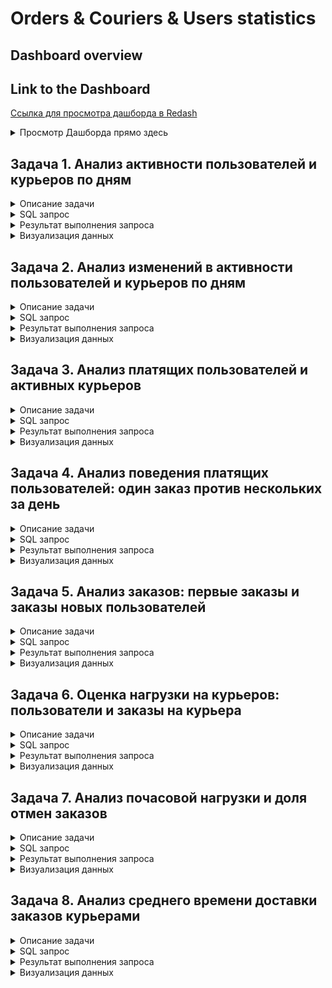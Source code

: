 # Orders & Couriers & Users statistics

## Dashboard overview

## Link to the Dashboard
[Ссылка для просмотра дашборда в Redash](http://redash.public.karpov.courses/public/dashboards/uELDYQAyhgWikU0jkEQLIinCyUfxuqDndewsxSqM?org_slug=default)

<details>
<summary>Просмотр Дашборда прямо здесь</summary>
  
![Визуализация данных](attachments/dashs/ocu_stats_dash_p1.png)
![Визуализация данных](attachments/dashs/ocu_stats_dash_p2.png)

</details>

## Задача 1. Анализ активности пользователей и курьеров по дням

<details>
<summary> Описание задачи</summary>
Для каждого дня, представленного в таблицах `user_actions` и `courier_actions`, необходимо рассчитать следующие показатели:
- Число новых пользователей (`new_users`)
- Число новых курьеров (`new_couriers`)
- Общее число пользователей на текущий день (`total_users`)
- Общее число курьеров на текущий день (`total_couriers`)

Колонки с показателями должны быть названы соответственно. Колонка с датами должна быть названа `date`. Показатели должны быть выражены целыми числами, и результат должен быть отсортирован по возрастанию даты.
</details>

<details>
<summary> SQL запрос</summary>
  
```sql
WITH ua_table AS (
    SELECT
        date,
        COUNT(user_id) AS new_users
    FROM (
        SELECT 
            user_id,
            MIN(time)::DATE AS date
        FROM user_actions
        GROUP BY user_id
        ORDER BY user_id
    ) ua
    GROUP BY date
    ORDER BY date
),

ca_table AS (
    SELECT
        date,
        COUNT(courier_id) AS new_couriers
    FROM (
        SELECT 
            courier_id,
            MIN(time)::DATE AS date
        FROM courier_actions
        GROUP BY courier_id
        ORDER BY courier_id
    ) ca
    GROUP BY date
    ORDER BY date
)

SELECT 
    ua_table.date AS date,
    new_users,
    new_couriers,
    SUM(new_users) OVER (ORDER BY ua_table.date)::INTEGER AS total_users,
    SUM(new_couriers) OVER (ORDER BY ua_table.date)::INTEGER AS total_couriers
FROM ua_table
JOIN ca_table 
ON ua_table.date = ca_table.date
```
</details>

<details>
<summary> Результат выполнения запроса</summary>

| date     | new_users | new_couriers | total_users | total_couriers |
|----------|-----------|--------------|-------------|----------------|
| 24/08/22 | 134       | 95           | 134         | 95             |
| 25/08/22 | 829       | 242          | 963         | 337            |
| 26/08/22 | 1,017     | 219          | 1,980       | 556            |
| 27/08/22 | 1,225     | 186          | 3,205       | 742            |
| 28/08/22 | 1,487     | 213          | 4,692       | 955            |
| 29/08/22 | 1,309     | 109          | 6,001       | 1,064          |
| 30/08/22 | 1,204     | 127          | 7,205       | 1,191          |
| 31/08/22 | 1,420     | 195          | 8,625       | 1,386          |
| 01/09/22 | 1,513     | 205          | 10,138      | 1,591          |
| 02/09/22 | 1,887     | 229          | 12,025      | 1,820          |
| 03/09/22 | 1,924     | 161          | 13,949      | 1,981          |
| 04/09/22 | 1,952     | 205          | 15,901      | 2,186          |
| 05/09/22 | 1,397     | 120          | 17,298      | 2,306          |
| 06/09/22 | 1,020     | 98           | 18,318      | 2,404          |
| 07/09/22 | 1,412     | 220          | 19,730      | 2,624          |
| 08/09/22 | 1,671     | 202          | 21,401      | 2,826          |
</details>

<details>
<summary> Визуализация данных</summary>
  
![Визуализация данных](attachments/stats/total_users_couriers_dynamics.png)
  
![Визуализация данных](attachments/stats/users_couriers_dynamics.png)
</details>


## Задача 2. Анализ изменений в активности пользователей и курьеров по дням

<details>
<summary>Описание задачи</summary>
Дополните запрос из предыдущего задания. Теперь для каждого дня, представленного в таблицах `user_actions` и `courier_actions`, дополнительно рассчитайте следующие показатели:
- Прирост числа новых пользователей (`new_users_change`)
- Прирост числа новых курьеров (`new_couriers_change`)
- Прирост общего числа пользователей (`total_users_growth`)
- Прирост общего числа курьеров (`total_couriers_growth`)

Включите также показатели, рассчитанные на предыдущем шаге, в результирующую таблицу. Новые колонки с показателями назовите соответственно. Колонка с датами называется `date`. Все показатели прироста считайте в процентах относительно значений в предыдущий день и округляйте значения до двух знаков после запятой.
</details>

<details>
<summary>SQL запрос</summary>
  
```sql
WITH ua_table AS (
    SELECT
        date,
        COUNT(user_id) AS new_users
    FROM (
        SELECT 
            user_id,
            MIN(time)::DATE AS date
        FROM user_actions
        GROUP BY user_id
        ORDER BY user_id
    ) ua
    GROUP BY date
    ORDER BY date
),

ca_table AS (
    SELECT
        date,
        COUNT(courier_id) AS new_couriers
    FROM (
        SELECT 
            courier_id,
            MIN(time)::DATE AS date
        FROM courier_actions
        GROUP BY courier_id
        ORDER BY courier_id
    ) ca
    GROUP BY date
    ORDER BY date
), 

merged_tab AS (
    SELECT 
        ua_table.date AS date,
        new_users,
        new_couriers,
        SUM(new_users) OVER(ORDER BY ua_table.date)::INTEGER AS total_users,
        SUM(new_couriers) OVER(ORDER BY ua_table.date)::INTEGER AS total_couriers
    FROM ua_table
    JOIN ca_table 
    ON ua_table.date = ca_table.date
)

SELECT
    date, 
    new_users,
    ROUND(((new_users - LAG(new_users) OVER())::DECIMAL / LAG(new_users) OVER())*100, 2) AS new_users_change,
    new_couriers,
    ROUND(((new_couriers - LAG(new_couriers) OVER())::DECIMAL / LAG(new_couriers) OVER())*100, 2) AS new_couriers_change,
    total_users,
    ROUND(((total_users - LAG(total_users) OVER())::DECIMAL / LAG(total_users) OVER())*100, 2) AS total_users_growth,
    total_couriers,
    ROUND(((total_couriers - LAG(total_couriers) OVER())::DECIMAL / LAG(total_couriers) OVER())*100, 2) AS total_couriers_growth
FROM merged_tab
```
</details>

<details>
<summary>Результат выполнения запроса</summary>

| date     | new_users | new_users_change | new_couriers | new_couriers_change | total_users | total_users_growth | total_couriers | total_couriers_growth |
|----------|-----------|------------------|--------------|---------------------|-------------|--------------------|----------------|-----------------------|
| 24/08/22 | 134       |                  | 95           |                     | 134         |                    | 95             |                       |
| 25/08/22 | 829       | 518.66           | 242          | 154.74              | 963         | 618.66            | 337            | 254.74                |
| 26/08/22 | 1,017     | 22.68            | 219          | -9.50               | 1,980       | 105.61            | 556            | 64.99                 |
| 27/08/22 | 1,225     | 20.45            | 186          | -15.07              | 3,205       | 61.87             | 742            | 33.45                 |
| 28/08/22 | 1,487     | 21.39            | 213          | 14.52               | 4,692       | 46.40             | 955            | 28.71                 |
| 29/08/22 | 1,309     | -11.97           | 109          | -48.83              | 6,001       | 27.90             | 1,064          | 11.41                 |
| 30/08/22 | 1,204     | -8.02            | 127          | 16.51               | 7,205       | 20.06             | 1,191          | 11.94                 |
| 31/08/22 | 1,420     | 17.94            | 195          | 53.54               | 8,625       | 19.71             | 1,386          | 16.37                 |
| 01/09/22 | 1,513     | 6.55             | 205          | 5.13                | 10,138      | 17.54             | 1,591          | 14.79                 |
| 02/09/22 | 1,887     | 24.72            | 229          | 11.71               | 12,025      | 18.61             | 1,820          | 14.39                 |
| 03/09/22 | 1,924     | 1.96             | 161          | -29.69              | 13,949      | 16.00             | 1,981          | 8.85                  |
| 04/09/22 | 1,952     | 1.46             | 205          | 27.33               | 15,901      | 13.99             | 2,186          | 10.35                 |
| 05/09/22 | 1,397     | -28.43           | 120          | -41.46              | 17,298      | 8.79              | 2,306          | 5.49                  |
| 06/09/22 | 1,020     | -26.99           | 98           | -18.33              | 18,318      | 5.90              | 2,404          | 4.25                  |
| 07/09/22 | 1,412     | 38.43            | 220          | 124.49              | 19,730      | 7.71              | 2,624          | 9.15                  |
| 08/09/22 | 1,671     | 18.34            | 202          | -8.18               | 21,401      | 8.47              | 2,826          | 7.70                  |
</details>

<details>
<summary>Визуализация данных</summary>
  
![Визуализация данных](attachments/stats/new_users_couriesrs_growth.png)

![Визуализация данных](attachments/stats/total_users_couriers_growth.png)
</details>



## Задача 3. Анализ платящих пользователей и активных курьеров

<details>
<summary>Описание задачи</summary>
Рассмотрите аудиторию с другого угла — посчитайте не просто всех пользователей, а именно ту часть, которая оформляет и оплачивает заказы. Выясните, какую долю платящие пользователи составляют от общего числа пользователей. Аналогично определите долю активных курьеров от общего числа курьеров.

Платящими считаем пользователей, которые оформили хотя бы один заказ, не отменённый в дальнейшем. Курьеры считаются активными, если они приняли или доставили хотя бы один заказ.

Задание включает расчёт:
- Число платящих пользователей.
- Число активных курьеров.
- Доля платящих пользователей в общем числе пользователей.
- Доля активных курьеров в общем числе курьеров.

Показатели долей выражены в процентах и округлены до двух знаков после запятой.
</details>

<details>
<summary>SQL запрос</summary>

```sql
WITH 
users_tab AS (
    SELECT 
        time::DATE AS date, 
        COUNT(DISTINCT user_id) FILTER(WHERE action = 'create_order' AND order_id NOT IN (
            SELECT order_id FROM user_actions WHERE action = 'cancel_order'
        )) AS paying_users
    FROM user_actions
    GROUP BY 1
),

couriers_tab AS (
    SELECT 
        time::DATE AS date, 
        COUNT(DISTINCT courier_id) FILTER(WHERE order_id IN (
            SELECT order_id FROM courier_actions WHERE action = 'deliver_order'
        )) AS active_couriers
    FROM courier_actions
    GROUP BY 1
),

merged_tab AS (
    SELECT
        users_tab.date, paying_users, active_couriers
    FROM users_tab
    JOIN couriers_tab
    USING (date)
),

ua_table AS (
    SELECT
        date,
        COUNT(user_id) AS new_users
    FROM (
        SELECT 
            user_id,
            MIN(time)::DATE AS date
        FROM user_actions
        GROUP BY user_id
        ORDER BY user_id
    ) ua
    GROUP BY date
    ORDER BY date
),

ca_table AS (
    SELECT
        date,
        COUNT(courier_id) AS new_couriers
    FROM (
        SELECT 
            courier_id,
            MIN(time)::DATE AS date
        FROM courier_actions
        GROUP BY courier_id
        ORDER BY courier_id
    ) ca
    GROUP BY date
    ORDER BY date
),

final_tab AS (
    SELECT 
        merged_tab.date, paying_users, active_couriers, 
        SUM(new_users) OVER(ORDER BY ua_table.date)::INTEGER AS total_users,
        SUM(new_couriers) OVER(ORDER BY ua_table.date)::INTEGER AS total_couriers
    FROM merged_tab
    JOIN ua_table 
    USING(date)
    JOIN ca_table
    USING(date)
)

SELECT 
    date,
    paying_users,
    active_couriers,
    ROUND(((paying_users::DECIMAL / total_users)*100), 2) AS paying_users_share,
    ROUND(((active_couriers::DECIMAL / total_couriers)*100), 2) AS active_couriers_share
FROM final_tab
```
</details>

<details>
<summary>Результат выполнения запроса</summary>

| date     | paying_users | active_couriers | paying_users_share | active_couriers_share |
|----------|--------------|-----------------|--------------------|-----------------------|
| 24/08/22 | 127          | 93              | 94.78              | 97.89                 |
| 25/08/22 | 820          | 333             | 85.15              | 98.81                 |
| 26/08/22 | 1,137        | 526             | 57.42              | 94.60                 |
| 27/08/22 | 1,548        | 721             | 48.30              | 97.17                 |
| 28/08/22 | 2,083        | 927             | 44.39              | 97.07                 |
| 29/08/22 | 2,202        | 1,022           | 36.69              | 96.05                 |
| 30/08/22 | 2,253        | 1,133           | 31.27              | 95.13                 |
| 31/08/22 | 2,430        | 1,286           | 28.17              | 92.78                 |
| 01/09/22 | 2,710        | 1,474           | 26.73              | 92.65                 |
| 02/09/22 | 3,429        | 1,733           | 28.52              | 95.22                 |
| 03/09/22 | 3,794        | 1,906           | 27.20              | 96.21                 |
| 04/09/22 | 4,104        | 2,069           | 25.81              | 94.65                 |
| 05/09/22 | 3,362        | 2,047           | 19.44              | 88.77                 |
| 06/09/22 | 2,701        | 1,883           | 14.75              | 78.33                 |
| 07/09/22 | 3,517        | 2,245           | 17.83              | 85.56                 |
| 08/09/22 | 3,912        | 2,491           | 18.28              | 88.15                 |
</details>

<details>
<summary>Визуализация данных</summary>
  
![Визуализация данных](attachments/stats/dynamics_paying_us_co.png)

![Визуализация данных](attachments/stats/dynamics_paying_us_co_share.png)

</details>




## Задача 4. Анализ поведения платящих пользователей: один заказ против нескольких за день

<details>
<summary>Описание задачи</summary>
Исследуйте, сколько платящих пользователей совершают более одного заказа в день. Определите долю пользователей, совершающих один заказ, и долю тех, кто делает несколько заказов в день, от общего числа платящих пользователей. Это поможет понять, насколько наш сервис мотивирует пользователей к повторным заказам в течение одного дня.

Платящими считаем пользователей, которые в этот день оформили (и не отменили) хотя бы один заказ.
</details>

<details>
<summary>SQL запрос</summary>

```sql
WITH 
sq AS (
    SELECT
        date,
        COUNT(user_id) FILTER(WHERE orders_count = 1) AS single_order_users,
        COUNT(user_id) FILTER(WHERE orders_count > 1) AS several_orders_users
    FROM (
        SELECT 
            user_id,
            time::DATE AS date,
            COUNT(order_id) AS orders_count
        FROM user_actions
        WHERE action = 'create_order' AND order_id NOT IN (
            SELECT order_id FROM user_actions WHERE action = 'cancel_order'
        )
        GROUP BY time::DATE, user_id
    ) t1
    GROUP BY date
    ORDER BY date
), 

users_tab AS (
    SELECT 
        time::DATE AS date, 
        COUNT(DISTINCT user_id) FILTER(WHERE action = 'create_order' AND order_id NOT IN (
            SELECT order_id FROM user_actions WHERE action = 'cancel_order'
        )) AS paying_users
    FROM user_actions
    GROUP BY 1
)

SELECT 
    sq.date,
    ROUND(((single_order_users::DECIMAL / paying_users) * 100), 2) AS single_order_users_share,
    ROUND(((several_orders_users::DECIMAL / paying_users) * 100), 2) AS several_orders_users_share
FROM sq
JOIN users_tab
USING(date)
```
</details>

<details>
<summary>Результат выполнения запроса</summary>

| date     | single_order_users_share | several_orders_users_share |
|----------|--------------------------|----------------------------|
| 24/08/22 | 92.91                    | 7.09                       |
| 25/08/22 | 76.46                    | 23.54                      |
| 26/08/22 | 78.45                    | 21.55                      |
| 27/08/22 | 70.93                    | 29.07                      |
| 28/08/22 | 67.83                    | 32.17                      |
| 29/08/22 | 65.58                    | 34.42                      |
| 30/08/22 | 64.67                    | 35.33                      |
| 31/08/22 | 70.41                    | 29.59                      |
| 01/09/22 | 71.70                    | 28.30                      |
| 02/09/22 | 67.02                    | 32.98                      |
| 03/09/22 | 63.94                    | 36.06                      |
| 04/09/22 | 65.94                    | 34.06                      |
| 05/09/22 | 69.96                    | 30.04                      |
| 06/09/22 | 77.67                    | 22.33                      |
| 07/09/22 | 72.65                    | 27.35                      |
| 08/09/22 | 69.61                    | 30.39                      |
</details>

<details>
<summary>Визуализация данных</summary>
  
![Визуализация данных](attachments/stats/single_several_order_share.png)

</details>



## Задача 5. Анализ заказов: первые заказы и заказы новых пользователей

<details>
<summary>Описание задачи</summary>
Изучим заказы на нашем сервисе, уделив внимание первым заказам пользователей и заказам, совершенным новыми пользователями в их первый день использования сервиса. Оценим долю этих заказов от общего числа заказов за каждый день.

- **Первые заказы** — это заказы, сделанные пользователями впервые.
- **Заказы новых пользователей** — это заказы, сделанные пользователями в тот же день, когда они впервые воспользовались сервисом. Учитывайте, что новый пользователь может совершить несколько заказов в первый день.

При расчётах не учитывайте отменённые заказы.
</details>

<details>
<summary>SQL запрос</summary>

```sql
WITH tot_or AS (
    SELECT 
        time::DATE AS date,
        COUNT(order_id) AS orders
    FROM user_actions
    WHERE order_id NOT IN (SELECT order_id FROM user_actions WHERE action = 'cancel_order')
    GROUP BY time::DATE
    ORDER BY 1
),

f_o AS (
    SELECT
        min_time::DATE AS date,
        COUNT(user_id) AS first_orders
    FROM (
        SELECT 
            user_id,
            MIN(time) AS min_time
        FROM user_actions
        WHERE order_id NOT IN (SELECT order_id FROM user_actions WHERE action = 'cancel_order')
        GROUP BY user_id
    ) min_order_time
    GROUP BY min_time::DATE
    ORDER BY date
),

n_u_o AS (
    SELECT
        date, 
        SUM(users_orders)::INTEGER AS new_users_orders
    FROM (
        SELECT
            t1.user_id, t1.date AS date, COALESCE(orders_count, 0) AS users_orders
        FROM (
            SELECT
                user_id,
                MIN(time)::DATE AS date
            FROM user_actions
            GROUP BY user_id
        ) t1
        LEFT JOIN (
            SELECT
                COUNT(order_id) AS orders_count,
                time::DATE AS date, 
                user_id
            FROM user_actions
            WHERE order_id NOT IN (SELECT order_id FROM user_actions WHERE action = 'cancel_order')
            GROUP BY time::DATE, user_id
            ORDER BY user_id
        ) t2
        USING(date, user_id)
        ORDER BY orders_count
    ) t3
    GROUP BY date
    ORDER BY date
)

SELECT
    tot_or.date AS date,
    orders,
    first_orders,
    new_users_orders,
    ROUND(((first_orders::DECIMAL / orders) * 100), 2) AS first_orders_share,
    ROUND(((new_users_orders::DECIMAL / orders) * 100),  2) AS new_users_orders_share
FROM tot_or
JOIN f_o
USING(date)
JOIN n_u_o
USING(date)
```
</details>

<details>
<summary>Результат выполнения запроса</summary>

| date     | orders | first_orders | new_users_orders | first_orders_share | new_users_orders_share |
|----------|--------|--------------|------------------|--------------------|------------------------|
| 24/08/22 | 138    | 127          | 138              | 92.03              | 100.00                 |
| 25/08/22 | 1,059  | 802          | 1,032            | 75.73              | 97.45                  |
| 26/08/22 | 1,447  | 984          | 1,250            | 68.00              | 86.39                  |
| 27/08/22 | 2,141  | 1,192        | 1,624            | 55.67              | 75.85                  |
| 28/08/22 | 2,998  | 1,460        | 2,102            | 48.70              | 70.11                  |
| 29/08/22 | 3,267  | 1,281        | 1,832            | 39.21              | 56.08                  |
| 30/08/22 | 3,371  | 1,180        | 1,714            | 35.00              | 50.85                  |
| 31/08/22 | 3,410  | 1,380        | 1,908            | 40.47              | 55.95                  |
| 01/09/22 | 3,688  | 1,492        | 1,988            | 40.46              | 53.90                  |
| 02/09/22 | 5,001  | 1,864        | 2,655            | 37.27              | 53.09                  |
| 03/09/22 | 5,709  | 1,907        | 2,830            | 33.40              | 49.57                  |
| 04/09/22 | 6,010  | 1,943        | 2,763            | 32.33              | 45.97                  |
| 05/09/22 | 4,675  | 1,387        | 1,865            | 29.67              | 39.89                  |
| 06/09/22 | 3,451  | 1,012        | 1,264            | 29.32              | 36.63                  |
| 07/09/22 | 4,777  | 1,416        | 1,865            | 29.64              | 39.04                  |
| 08/09/22 | 5,474  | 1,661        | 2,300            | 30.34              | 42.02                  |
</details>

<details>
<summary>Визуализация данных</summary>
  
![Визуализация данных](attachments/stats/first_orders.png)


![Визуализация данных](attachments/stats/first_order_share.png)

</details>



## Задача 6. Оценка нагрузки на курьеров: пользователи и заказы на курьера

<details>
<summary>Описание задачи</summary>
Оцените нагрузку на активных курьеров, рассчитав количество платящих пользователей и неотменённых заказов, приходящихся на каждого курьера за каждый день. Эти метрики помогут понять, насколько эффективно распределяются задачи среди курьеров.

- **Платящие пользователи** — те, кто оформил и не отменил заказ в течение дня.
- **Активные курьеры** — те, кто принял или доставил хотя бы один заказ в течение дня.
</details>

<details>
<summary>SQL запрос</summary>
  
```sql
SELECT 
    date,
    ROUND((paying_users::DECIMAL / active_couriers), 2) AS users_per_courier,
    ROUND((orders_per_date::DECIMAL / active_couriers), 2) AS orders_per_courier
FROM
    (SELECT time::DATE AS date, COUNT(DISTINCT courier_id) FILTER(WHERE order_id IN (
        SELECT order_id FROM courier_actions WHERE action = 'deliver_order'
    )) AS active_couriers
    FROM courier_actions
    GROUP BY time::DATE) active_couriers_tab
LEFT JOIN
    (SELECT time::DATE as date, COUNT(DISTINCT user_id) FILTER(WHERE action = 'create_order' AND order_id NOT IN (
        SELECT order_id FROM user_actions WHERE action = 'cancel_order'
    )) AS paying_users
    FROM user_actions
    GROUP BY time::DATE) paying_users_tab
USING(date)
LEFT JOIN
    (SELECT creation_time::DATE AS date, COUNT(order_id) FILTER(WHERE order_id NOT IN (
        SELECT order_id FROM user_actions WHERE action='cancel_order'
    )) AS orders_per_date
    FROM orders
    GROUP BY creation_time::DATE) orders_tab
USING(date)
```
</details>

<details>
<summary>Результат выполнения запроса</summary>

| date     | users_per_courier | orders_per_courier |
|----------|-------------------|--------------------|
| 24/08/22 | 1.37              | 1.48               |
| 25/08/22 | 2.46              | 3.18               |
| 26/08/22 | 2.16              | 2.75               |
| 27/08/22 | 2.15              | 2.97               |
| 28/08/22 | 2.25              | 3.23               |
| 29/08/22 | 2.15              | 3.20               |
| 30/08/22 | 1.99              | 2.98               |
| 31/08/22 | 1.89              | 2.65               |
| 01/09/22 | 1.84              | 2.50               |
| 02/09/22 | 1.98              | 2.89               |
| 03/09/22 | 1.99              | 3.00               |
| 04/09/22 | 1.98              | 2.90               |
| 05/09/22 | 1.64              | 2.28               |
| 06/09/22 | 1.43              | 1.83               |
| 07/09/22 | 1.57              | 2.13               |
| 08/09/22 | 1.57              | 2.20               |
</details>

<details>
<summary>Визуализация данных</summary>
  
![Визуализация данных](attachments/stats/users_orders_per_courier.png)

</details>



## Задача 7. Анализ почасовой нагрузки и доля отмен заказов

<details>
<summary>Описание задачи</summary>
Изучим почасовую активность пользователей и выясним, в какие часы суток оформляется больше всего заказов. Также проанализируем долю отмененных заказов по часам, чтобы понять, в какое время суток чаще всего происходят отмены.

- **Успешные заказы** — заказы, которые были доставлены.
- **Отмененные заказы** — заказы, которые были отменены пользователем или по другим причинам.
</details>

<details>
<summary>SQL запрос</summary>
  
```sql
SELECT hour, successful_orders, canceled_orders,
ROUND(canceled_orders::DECIMAL / (successful_orders + canceled_orders), 3) AS cancel_rate
FROM
    (SELECT DATE_PART('hour', creation_time)::INTEGER AS hour, 
    COUNT(order_id) FILTER(WHERE order_id IN (SELECT order_id FROM courier_actions WHERE action = 'deliver_order')) AS successful_orders,
    COUNT(order_id) FILTER(WHERE order_id IN (SELECT order_id FROM user_actions WHERE action = 'cancel_order')) AS canceled_orders
    FROM orders
    GROUP BY DATE_PART('hour', creation_time)::INTEGER
    ORDER BY 1) t1
```
</details>

<details>
<summary>Результат выполнения запроса</summary>

| hour | successful_orders | canceled_orders | cancel_rate |
|------|-------------------|-----------------|-------------|
| 0    | 2,297             | 139             | 0.060       |
| 1    | 1,867             | 98              | 0.050       |
| 2    | 1,422             | 62              | 0.040       |
| 3    | 958               | 56              | 0.060       |
| 4    | 926               | 48              | 0.050       |
| 5    | 1,363             | 77              | 0.050       |
| 6    | 1,583             | 101             | 0.060       |
| 7    | 2,101             | 100             | 0.050       |
| 8    | 2,195             | 117             | 0.050       |
| 9    | 2,606             | 151             | 0.060       |
| 10   | 2,641             | 135             | 0.050       |
| 11   | 2,584             | 121             | 0.050       |
| 12   | 2,440             | 124             | 0.050       |
| 13   | 2,424             | 122             | 0.050       |
| 14   | 2,351             | 120             | 0.050       |
| 15   | 2,513             | 128             | 0.050       |
| 16   | 2,480             | 158             | 0.060       |
| 17   | 2,966             | 168             | 0.050       |
| 18   | 3,149             | 162             | 0.050       |
| 19   | 3,496             | 189             | 0.050       |
| 20   | 3,414             | 163             | 0.050       |
| 21   | 3,197             | 172             | 0.050       |
| 22   | 2,978             | 127             | 0.040       |
| 23   | 2,665             | 141             | 0.050       |
</details>

<details>
<summary>Визуализация данных</summary>
  
![Визуализация данных](attachments/stats/cancel_rate_per_hour.png)

</details>



## Задача 8. Анализ среднего времени доставки заказов курьерами

<details>
<summary>Описание задачи</summary>
Оценим эффективность работы курьеров, рассчитав среднее время доставки заказов. Этот показатель поможет понять, насколько оперативно курьеры справляются с их основной задачей — доставкой заказов до клиентов.

- **Среднее время доставки** выражено в минутах.
- Учитываются только заказы, которые были доставлены, без учёта отменённых заказов.
</details>

<details>
<summary>SQL запрос</summary>
  
```sql
SELECT delivery_date::DATE AS date,
ROUND(AVG(deliver_during))::INTEGER AS minutes_to_deliver
FROM
    (SELECT
        order_id, 
        courier_id,
        EXTRACT(epoch FROM (MAX(time) - MIN(time))) / 60 AS deliver_during,
        MAX(time) AS delivery_date
    FROM courier_actions
    WHERE order_id NOT IN (SELECT order_id FROM user_actions WHERE action = 'cancel_order')
    GROUP BY order_id, courier_id
    ORDER BY order_id) t1
GROUP BY delivery_date::DATE
ORDER BY date
```
</details>

<details>
<summary>Результат выполнения запроса</summary>

| date     | minutes_to_deliver |
|----------|--------------------|
| 24/08/22 | 20                 |
| 25/08/22 | 20                 |
| 26/08/22 | 20                 |
| 27/08/22 | 20                 |
| 28/08/22 | 20                 |
| 29/08/22 | 20                 |
| 30/08/22 | 20                 |
| 31/08/22 | 20                 |
| 01/09/22 | 20                 |
| 02/09/22 | 20                 |
| 03/09/22 | 20                 |
| 04/09/22 | 20                 |
| 05/09/22 | 20                 |
| 06/09/22 | 20                 |
| 07/09/22 | 20                 |
| 08/09/22 | 20                 |
</details>

<details>
<summary>Визуализация данных</summary>
  
![Визуализация данных](attachments/stats/avg_min_to_deliver_order.png)

</details>

